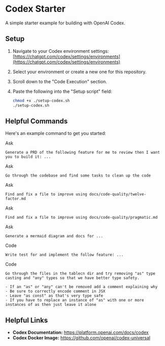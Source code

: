 # Codex Starter

A simple starter example for building with OpenAI Codex.

## Setup

1.  Navigate to your Codex environment settings:
    [https://chatgpt.com/codex/settings/environments](https://chatgpt.com/codex/settings/environments)
2.  Select your environment or create a new one for this repository.
3.  Scroll down to the "Code Execution" section.
4.  Paste the following into the "Setup script" field:

    ```sh
    chmod +x ./setup-codex.sh
    ./setup-codex.sh
    ```

## Helpful Commands

Here's an example command to get you started:

Ask
```
Generate a PRD of the following feature for me to review then I want you to build it: ...
```

Ask
```
Go through the codebase and find some tasks to clean up the code
```

Ask
```
Find and fix a file to improve using docs/code-quality/twelve-factor.md
```

Ask
```
Find and fix a file to improve using docs/code-quality/pragmatic.md
```

Ask
```
Generate a mermaid diagram and docs for ...
```

Code
```
Write test for and implement the follow feature: ...
```

Code
```
Go through the files in the tablecn dir and try removing "as" type casting and "any" types so that we have better type safety. 

- If an "as" or "any" can't be removed add a comment explaining why
- Be sure to correctly encode comment in JSX
- Leave "as const" as that's very type safe
- If you have to replace an instance of "as" with one or more instances of as then just leave it alone 
```


## Helpful Links

*   **Codex Documentation:** https://platform.openai.com/docs/codex
*   **Codex Docker Image:** https://github.com/openai/codex-universal

